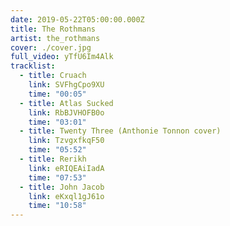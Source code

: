 ```yaml
---
date: 2019-05-22T05:00:00.000Z
title: The Rothmans
artist: the_rothmans
cover: ./cover.jpg
full_video: yTfU6Im4Alk
tracklist:
  - title: Cruach
    link: SVFhgCpo9XU
    time: "00:05"
  - title: Atlas Sucked
    link: RbBJVHOFB0o
    time: "03:01"
  - title: Twenty Three (Anthonie Tonnon cover)
    link: TzvgxfkqF50
    time: "05:52"
  - title: Rerikh
    link: eRIQEAiIadA
    time: "07:53"
  - title: John Jacob
    link: eKxql1gJ61o
    time: "10:58"
---
```

